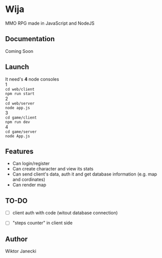 # Wija

MMO RPG made in JavaScript and NodeJS


## Documentation

Coming Soon


## Launch

It need's **4** node consoles  
1   
`cd web/client`  
`npm run start`  
2  
`cd web/server`  
`node app.js`  
3  
`cd game/client`  
`npm run dev`  
4  
`cd game/server`  
`node App.js`  


## Features

* Can login/register
* Can create character and view its stats
* Can send client's data, auth it and get database information (e.g. map and cordinates)
* Can render map


## TO-DO

* [ ] client auth with code (witout database connection)    
* [ ] "steps counter" in client side  


## Author

Wiktor Janecki